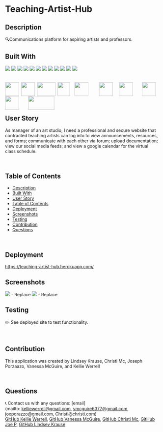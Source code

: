 # Teaching-Artist-Hub


## Description
🔍Communications platform for aspiring artists and professors.
<br>   

## Built With
<p>
    <img src="https://img.shields.io/badge/React-lightblue"  />
    <img src="https://img.shields.io/badge/HTML-green"  />
    <img src="https://img.shields.io/badge/CSS-blue"  />
    <img src="https://img.shields.io/badge/javascript-yellow" />
    <img src="https://img.shields.io/badge/node-green" />
    <img src="https://img.shields.io/badge/express-orange" />
    <img src="https://img.shields.io/badge/MaterialUI-blue"  />
    <img src="https://img.shields.io/badge/Heroku-purple" />
    <img src="https://img.shields.io/badge/MongoDB-blue"  />
    <img src="https://img.shields.io/badge/mongoose-red"  />
    <img src="https://img.shields.io/badge/graphql-blue"  />
    <img src="https://img.shields.io/badge/ApolloServer-yellow"  />
    <br/>
        <br/>
            <br/>
      <img src = "https://i.imgur.com/9tGztI3.png" width="45" height="45" style="float:left; padding-right:07px"  /> 
      <img src = "https://i.imgur.com/bETcokI.png" width="45" height="45" style="float:left; padding-right:07px" />
      <img src = "https://i.imgur.com/BWlZ9rc.jpg" width="60" height="45" style="float:left; padding-right:07px" />
      <img src = "https://i.imgur.com/66s2ERk.png" width="40" height="45" style="float:left; padding-right:15px" />
      <img src = "https://i.imgur.com/9oMswTL.png" width="45" height="45" style="float:left; padding-right:35px" />
      <img src = "https://i.imgur.com/EY9Fj93.png" width="45" height="45" style="float:left; padding-right:20px" />
      <img src = "https://i.imgur.com/PXjpcCH.png" width="45" height="45" style="float:left; padding-right:30px" />
      <img src = "https://i.imgur.com/HHTAmQd.jpg" width="45" height="45" style="float:left; padding-right:30px" />
      <img src = "https://i.imgur.com/69olifp.png" width="85" height="45" style="float:left; padding-right:15px" />
      <img src = "https://i.imgur.com/ElhJxpj.png" width="45" height="45" />



 
    
   
</p>
   
<br>   

## User Story
As manager of an art studio, I need a professional and secure website that contracted teaching artists can log into to  view announcements, resources, and forms; communicate with each other via forum; upload documentation; view our social media feeds; and view a google calendar for the virtual class schedule. 

<br>
  


## Table of Contents
- [Description](#description)
- [Built With](#built-with)
- [User Story](#user-story)
- [Table of Contents](#table-of-contents)
- [Deployment](#deployment)
- [Screenshots](#screenshots)
- [Testing](#testing)
- [Contribution](#contribution)
- [Questions](#questions)


<br>

## Deployment
https://teaching-artist-hub.herokuapp.com/




## Screenshots
![](./public/images/screenshots/booksearch.png) - Replace
![](./public/images/screenshots/viewsavedbooks.png) - Replace


## Testing
✏️ See deployed site to test functionality. 

<br>

## Contribution
This application was created by Lindsey Krause, Christi Mc, Joseph Porzaazo, Vanessa McGuire, and Kellie Werrell

<br>

## Questions
:telephone_receiver: Contact us with any questions: [email] 
<br>
(mailto: kelliewerrell@gmail.com, vmcguire6377@gmail.com, joeporazzo@gmail.com, Christi@christi.com) 
<br>
 [GitHub Kellie Werrell](https://github.com/Kwerrell73), [GitHub Vanessa McGuire](https://github.com/vmcguire6377), [GitHub Christi Mc](https://github.com/Kwerrell73), [GitHub Joe P](https://github.com/noreaster24), [GitHub Lindsey Krause](https://github.com/LindseyKrause)<br />